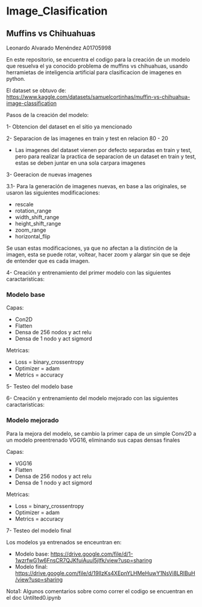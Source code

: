 # Image_Clasification

## Muffins vs Chihuahuas

Leonardo Alvarado Menéndez A01705998

En este repositorio, se encuentra el codigo para la creación de un modelo que resuelva el ya conocido problema de muffins vs chihuahuas, usando herramietas de inteligencia artificial para clasificacion de imagenes en python.

El dataset se obtuvo de: https://www.kaggle.com/datasets/samuelcortinhas/muffin-vs-chihuahua-image-classification

Pasos de la creación del modelo:

1- Obtencion del dataset en el sitio ya mencionado

2- Separacion de las imagenes en train y test en relacion 80 - 20

- Las imagenes del dataset vienen por defecto separadas en train y test, pero para realizar la practica de separacion de un dataset en train y test, estas se deben juntar en una sola carpara imagenes 

3- Geeracion de nuevas imagenes

3.1- Para la generación de imagenes nuevas, en base a las originales, se usaron las siguientes modificaciones:
* rescale
* rotation_range
* width_shift_range
* height_shift_range 
* zoom_range 
* horizontal_flip 

Se usan estas modificaciones, ya que no afectan a la distinción de la imagen, esta se puede rotar, voltear, hacer zoom y alargar sin que se deje de entender que es cada imagen.

4- Creación y entrenamiento del primer modelo con las siguientes caractaristicas:

### Modelo base

Capas:

*   Con2D
*   Flatten
*   Densa de 256 nodos y act relu
*   Densa de 1 nodo y act sigmord

Metricas:

*   Loss = binary_crossentropy
*   Optimizer = adam
*   Metrics = accuracy

5- Testeo del modelo base

6- Creación y entrenamiento del modelo mejorado con las siguientes caractaristicas:

### Modelo mejorado

Para la mejora del modelo, se cambio la primer capa de un simple Conv2D a un modelo preentrenado VGG16, eliminando sus capas densas finales 

Capas:

*   VGG16
*   Flatten
*   Densa de 256 nodos y act relu
*   Densa de 1 nodo y act sigmord

Metricas:

*   Loss = binary_crossentropy
*   Optimizer = adam
*   Metrics = accuracy

7- Testeo del modelo final

Los modelos ya entrenados se enceuntran en:
* Modelo base: https://drive.google.com/file/d/1-1wzrfwG1w6FnsCR7QJKfuiAuul5jIfk/view?usp=sharing
* Modelo final: https://drive.google.com/file/d/19lIzKs4XEpnYLHMeHuwY1NsVi8LRIBuH/view?usp=sharing

Nota1: Algunos comentarios sobre como correr el codigo se encuentran en el doc Untilted0.ipynb
